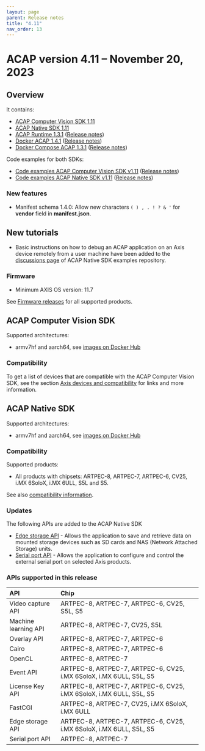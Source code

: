 ```yaml
---
layout: page
parent: Release notes
title: "4.11"
nav_order: 13
---
```


# ACAP version 4.11 – November 20, 2023

## Overview

It contains:

- [ACAP Computer Vision SDK 1.11](#acap-computer-vision-sdk)
- [ACAP Native SDK 1.11](#acap-native-sdk)
- [ACAP Runtime 1.3.1](https://github.com/AxisCommunications/acap-runtime/tree/1.3.1)
  ([Release notes](https://github.com/AxisCommunications/acap-runtime/releases/tag/1.3.1))
- [Docker ACAP 1.4.1](https://github.com/AxisCommunications/docker-acap/tree/1.4.1)
  ([Release notes](https://github.com/AxisCommunications/docker-acap/releases/tag/1.4.1))
- [Docker Compose ACAP 1.3.1](https://github.com/AxisCommunications/docker-compose-acap/tree/1.3.1)
  ([Release notes](https://github.com/AxisCommunications/docker-compose-acap/releases/tag/1.3.1))

Code examples for both SDKs:

- [Code examples ACAP Computer Vision SDK v1.11](https://github.com/AxisCommunications/acap-computer-vision-sdk-examples/tree/v1.11)
  ([Release notes](https://github.com/AxisCommunications/acap-computer-vision-sdk-examples/releases/tag/v1.11))
- [Code examples ACAP Native SDK v1.11](https://github.com/AxisCommunications/acap-native-sdk-examples/tree/v1.11)
  ([Release notes](https://github.com/AxisCommunications/acap-native-sdk-examples/releases/tag/v1.11))

### New features

- Manifest schema 1.4.0: Allow new characters `( ) , . ! ? & '` for **vendor** field in **manifest.json**.

## New tutorials

- Basic instructions on how to debug an ACAP application on an Axis device remotely from a user machine have been added to the [discussions page](https://github.com/AxisCommunications/acap-native-sdk-examples/discussions/145) of ACAP Native SDK examples repository.

### Firmware

- Minimum AXIS OS version: 11.7

See [Firmware releases](https://www.axis.com/support/firmware) for all supported products.

## ACAP Computer Vision SDK

Supported architectures:

- armv7hf and aarch64, see [images on Docker Hub](https://hub.docker.com/r/axisecp/acap-computer-vision-sdk)

### Compatibility

To get a list of devices that are compatible with the ACAP Computer Vision SDK, see the section [Axis devices and compatibility](../axis-devices-and-compatibility/index#acap-computer-vision-sdk-hardware-compatibility) for links and more information.

## ACAP Native SDK

Supported architectures:

- armv7hf and aarch64, see [images on Docker Hub](https://hub.docker.com/r/axisecp/acap-native-sdk)

### Compatibility

Supported products:

- All products with chipsets: ARTPEC-8, ARTPEC-7, ARTPEC-6, CV25, i.MX 6SoloX, i.MX 6ULL, S5L and S5.

See also [compatibility information](../axis-devices-and-compatibility).

### Updates

The following APIs are added to the ACAP Native SDK

- [Edge storage API](../api/native-sdk-api#edge-storage-api) - Allows the application to save and retrieve data on mounted storage devices such as SD cards and NAS (Network Attached Storage) units.
- [Serial port API](../api/native-sdk-api#serial-port-api) - Allows the application to configure and control the external serial port on selected Axis products.

### APIs supported in this release

API                  | Chip
:--                  | :--
Video capture API    | ARTPEC-8, ARTPEC-7, ARTPEC-6, CV25, S5L, S5
Machine learning API | ARTPEC-8, ARTPEC-7, CV25, S5L
Overlay API          | ARTPEC-8, ARTPEC-7, ARTPEC-6
Cairo                | ARTPEC-8, ARTPEC-7, ARTPEC-6
OpenCL               | ARTPEC-8, ARTPEC-7
Event API            | ARTPEC-8, ARTPEC-7, ARTPEC-6, CV25, i.MX 6SoloX, i.MX 6ULL, S5L, S5
License Key API      | ARTPEC-8, ARTPEC-7, ARTPEC-6, CV25, i.MX 6SoloX, i.MX 6ULL, S5L, S5
FastCGI              | ARTPEC-8, ARTPEC-7, CV25, i.MX 6SoloX, i.MX 6ULL
Edge storage API     | ARTPEC-8, ARTPEC-7, ARTPEC-6, CV25, i.MX 6SoloX, i.MX 6ULL, S5L, S5
Serial port API      | ARTPEC-8, ARTPEC-7
